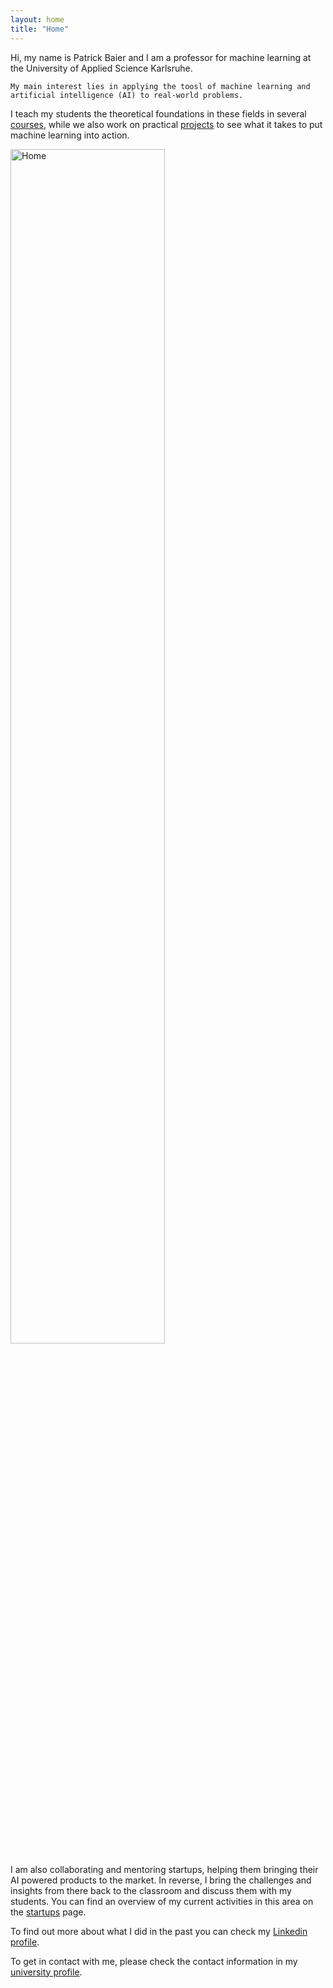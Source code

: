 ```yaml
---
layout: home
title: "Home"
---
```


<div class="row g-5 mb-5">
  <div class="col-md-6">
    Hi, my name is Patrick Baier and I am a professor for machine learning at the University of Applied Science Karlsruhe.

	My main interest lies in applying the toosl of machine learning and artificial intelligence (AI) to real-world problems.
  I teach my students the theoretical foundations in these fields in several
	<a href="https://pabair.github.io/courses.html">courses</a>, while we also work on practical <a href="https://pabair.github.io/courses.html">projects</a> to see what it takes to put machine learning into action. 
  </div>
  <div class="col-md-6">
    <img src="{{ site.github.url }}/assets/img/me.jpg" alt="Home" width="70%">
  </div>
</div>

 I am also collaborating and mentoring startups, helping them bringing their AI powered products to the market. In reverse, I bring the challenges and insights from there back to the classroom and discuss them with my students.
You can find an overview of my current activities in this area on the 
<a href="https://pabair.github.io/startups.html">startups</a> page.
<p>
To find out more about what I did in the past you can check my
<a href="https://www.linkedin.com/in/patrickbaier/">Linkedin profile</a>.

To get in contact with me, please check the contact information in my 
<a href="https://www.h-ka.de/die-hochschule-karlsruhe/organisation-personen/personen-a-z/person/patrick-baier">university profile</a>.
</p>

